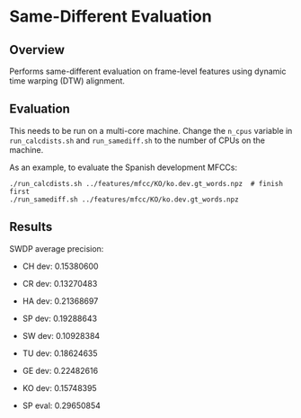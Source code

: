 Same-Different Evaluation
=========================

Overview
--------
Performs same-different evaluation on frame-level features using dynamic time
warping (DTW) alignment.


Evaluation
----------
This needs to be run on a multi-core machine. Change the `n_cpus` variable in
`run_calcdists.sh` and `run_samediff.sh` to the number of CPUs on the machine.

As an example, to evaluate the Spanish development MFCCs:

    ./run_calcdists.sh ../features/mfcc/KO/ko.dev.gt_words.npz  # finish first
    ./run_samediff.sh ../features/mfcc/KO/ko.dev.gt_words.npz


Results
-------
SWDP average precision:

- CH dev: 0.15380600
- CR dev: 0.13270483
- HA dev: 0.21368697
- SP dev: 0.19288643
- SW dev: 0.10928384
- TU dev: 0.18624635

- GE dev: 0.22482616
- KO dev: 0.15748395

- SP eval: 0.29650854
